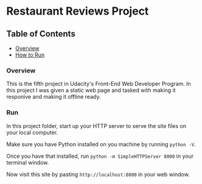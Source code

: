 # Restaurant Reviews Project

## Table of Contents

* [Overview](#Overview)
* [How to Run](#run)

### Overview

This is the fifth project in Udacity's Front-End Web Developer Program. In this project I was given a static web page and tasked with making it responive and making it offline ready. 

### Run

In this project folder, start up your HTTP server to serve the site files on your local computer. 

Make sure you have Python installed on you machine by running `python -V`. 

Once you have that installed, run `python -m SimpleHTTPServer 8000` in your terminal window. 

Now visit this site by pasting `http://localhost:8000` in your web window. 